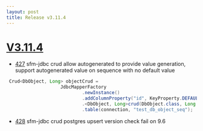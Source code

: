 ```yaml
---
layout: post
title: Release v3.11.4
---
```


# [V3.11.4](https://github.com/arnaudroger/SimpleFlatMapper/issues?q=milestone%3A3.11.4)

* [427](https://github.com/arnaudroger/SimpleFlatMapper/issues/427) sfm-jdbc crud allow autogenerated to provide value generation, support autogenerated value on sequence with no default value
```java
 Crud<DbObject, Long> objectCrud =
                    JdbcMapperFactory
                            .newInstance()
                            .addColumnProperty("id", KeyProperty.DEFAULT, AutoGeneratedProperty.of("nextval('test_seq_seq')"))
                            .<DbObject, Long>crud(DbObject.class, Long.class)
                            .table(connection, "test_db_object_seq");
```
* [428](https://github.com/arnaudroger/SimpleFlatMapper/issues/428) sfm-jdbc crud postgres upsert version check fail on 9.6 

